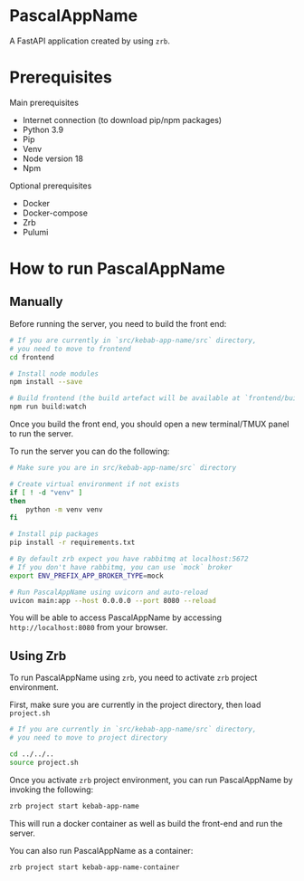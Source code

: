 # PascalAppName

A FastAPI application created by using `zrb`.

# Prerequisites

Main prerequisites

- Internet connection (to download pip/npm packages)
- Python 3.9
- Pip
- Venv
- Node version 18
- Npm

Optional prerequisites

- Docker
- Docker-compose
- Zrb
- Pulumi

# How to run PascalAppName


## Manually

Before running the server, you need to build the front end:

```bash
# If you are currently in `src/kebab-app-name/src` directory,
# you need to move to frontend
cd frontend

# Install node modules
npm install --save

# Build frontend (the build artefact will be available at `frontend/build`)
npm run build:watch
```

Once you build the front end, you should open a new terminal/TMUX panel to run the server.

To run the server you can do the following:

```bash
# Make sure you are in src/kebab-app-name/src` directory

# Create virtual environment if not exists
if [ ! -d "venv" ]
then
    python -m venv venv
fi

# Install pip packages
pip install -r requirements.txt

# By default zrb expect you have rabbitmq at localhost:5672
# If you don't have rabbitmq, you can use `mock` broker
export ENV_PREFIX_APP_BROKER_TYPE=mock

# Run PascalAppName using uvicorn and auto-reload
uvicon main:app --host 0.0.0.0 --port 8080 --reload
```

You will be able to access PascalAppName by accessing `http://localhost:8080` from your browser.

## Using Zrb

To run PascalAppName using `zrb`, you need to activate `zrb` project environment.

First, make sure you are currently in the project directory, then load `project.sh`

```bash
# If you are currently in `src/kebab-app-name/src` directory,
# you need to move to project directory

cd ../../..
source project.sh
```

Once you activate `zrb` project environment, you can run PascalAppName by invoking the following:

```bash
zrb project start kebab-app-name
```

This will run a docker container as well as build the front-end and run the server.

You can also run PascalAppName as a container:

```bash
zrb project start kebab-app-name-container
```
